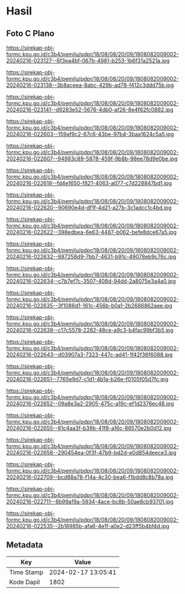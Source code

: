 # Hasil

## Foto C Plano

https://sirekap-obj-formc.kpu.go.id/c3b4/pemilu/pdpr/18/08/08/20/09/1808082009002-20240216-023127--6f3ea4bf-067b-4981-b253-1b6f31a2521a.jpg

https://sirekap-obj-formc.kpu.go.id/c3b4/pemilu/pdpr/18/08/08/20/09/1808082009002-20240216-023138--3b8aceea-8abc-429b-ad78-f412c3ddd75b.jpg

https://sirekap-obj-formc.kpu.go.id/c3b4/pemilu/pdpr/18/08/08/20/09/1808082009002-20240216-023141--d9283e52-5676-4db0-af26-8e4f62fc0882.jpg

https://sirekap-obj-formc.kpu.go.id/c3b4/pemilu/pdpr/18/08/08/20/09/1808082009002-20240216-022603--159af9c2-67c6-43be-97b4-3baa1624c5a5.jpg

https://sirekap-obj-formc.kpu.go.id/c3b4/pemilu/pdpr/18/08/08/20/09/1808082009002-20240216-022607--94983c89-5878-459f-9b8b-98ee78d9e0be.jpg

https://sirekap-obj-formc.kpu.go.id/c3b4/pemilu/pdpr/18/08/08/20/09/1808082009002-20240216-022618--fd4e1650-f821-4063-a077-c7d228847bd1.jpg

https://sirekap-obj-formc.kpu.go.id/c3b4/pemilu/pdpr/18/08/08/20/09/1808082009002-20240216-022620--90690e4d-df1f-4d21-a27b-3c1adcc1c4bd.jpg

https://sirekap-obj-formc.kpu.go.id/c3b4/pemilu/pdpr/18/08/08/20/09/1808082009002-20240216-022622--398edbea-6e63-4487-b062-befe8dce67a5.jpg

https://sirekap-obj-formc.kpu.go.id/c3b4/pemilu/pdpr/18/08/08/20/09/1808082009002-20240216-022632--887258d9-7bb7-4631-b91c-49078eb9c76c.jpg

https://sirekap-obj-formc.kpu.go.id/c3b4/pemilu/pdpr/18/08/08/20/09/1808082009002-20240216-022634--c7b7ef7c-3507-408d-94dd-2a8075e3a4a0.jpg

https://sirekap-obj-formc.kpu.go.id/c3b4/pemilu/pdpr/18/08/08/20/09/1808082009002-20240216-022635--3f1086d1-161c-456b-b0a1-2b2686862aee.jpg

https://sirekap-obj-formc.kpu.go.id/c3b4/pemilu/pdpr/18/08/08/20/09/1808082009002-20240216-022638--c17c5578-2282-48ce-a9c3-b4fac99bf3b5.jpg

https://sirekap-obj-formc.kpu.go.id/c3b4/pemilu/pdpr/18/08/08/20/09/1808082009002-20240216-022643--d03907a3-7323-447c-ad41-1f42f36f6088.jpg

https://sirekap-obj-formc.kpu.go.id/c3b4/pemilu/pdpr/18/08/08/20/09/1808082009002-20240216-022651--7765e9d7-c1d1-4b1a-b26e-f0105f05d7fc.jpg

https://sirekap-obj-formc.kpu.go.id/c3b4/pemilu/pdpr/18/08/08/20/09/1808082009002-20240216-022652--09a8e3a2-2905-475c-a19c-ef1d2376ec48.jpg

https://sirekap-obj-formc.kpu.go.id/c3b4/pemilu/pdpr/18/08/08/20/09/1808082009002-20240216-022655--81c4aa3f-b39b-41f8-a16c-86570e2b0d12.jpg

https://sirekap-obj-formc.kpu.go.id/c3b4/pemilu/pdpr/18/08/08/20/09/1808082009002-20240216-022658--290454ea-0f3f-47b9-bd2d-e0d854deece3.jpg

https://sirekap-obj-formc.kpu.go.id/c3b4/pemilu/pdpr/18/08/08/20/09/1808082009002-20240216-022709--bcd88a78-f14a-4c30-bea6-f1bdd8c8b78a.jpg

https://sirekap-obj-formc.kpu.go.id/c3b4/pemilu/pdpr/18/08/08/20/09/1808082009002-20240216-022711--8b99af9a-5934-4ace-bc8b-50ae8cb93701.jpg

https://sirekap-obj-formc.kpu.go.id/c3b4/pemilu/pdpr/18/08/08/20/09/1808082009002-20240216-022535--2b16985b-afa6-4e1f-a0e2-d23ff5b4bf4d.jpg


## Metadata

| Key        | Value               |
| ---------- | ------------------- |
| Time Stamp | 2024-02-17 13:05:41 |
| Kode Dapil | 1802                |



